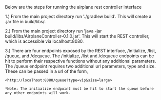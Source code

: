 Below are the steps for running the airplane rest controller interface

1.) From the main project directory run './gradlew build'. This will create a .jar file in build/libs/.

2.) From the main project directory run 'java -jar build/libs/AirplaneController-0.1.0.jar'. This will start the REST
    controller, which is accessible via localhost:8080.

3.) There are four endpoints exposed by the REST interface, /initialize, /list, /queue, and /dequeue. The /initialize,
    /list and /dequeue endpoints can be hit to perform their respective functions without any additional parameters.
    The /queue endpoint requires two additional url parameters, type and size. These can be passed in a url of the form,

    <http://localhost:8080/queue?type=vip&size=large>

    *Note: The initialize endpoint must be hit to start the queue before any other endpoints will work.